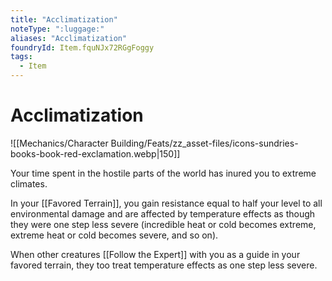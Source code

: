 ```yaml
---
title: "Acclimatization"
noteType: ":luggage:"
aliases: "Acclimatization"
foundryId: Item.fquNJx72RGgFoggy
tags:
  - Item
---
```


# Acclimatization
![[Mechanics/Character Building/Feats/zz_asset-files/icons-sundries-books-book-red-exclamation.webp|150]]

Your time spent in the hostile parts of the world has inured you to extreme climates.

In your [[Favored Terrain]], you gain resistance equal to half your level to all environmental damage and are affected by temperature effects as though they were one step less severe (incredible heat or cold becomes extreme, extreme heat or cold becomes severe, and so on).

When other creatures [[Follow the Expert]] with you as a guide in your favored terrain, they too treat temperature effects as one step less severe.

